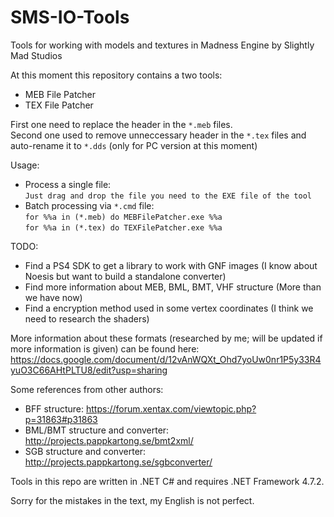 # SMS-IO-Tools
Tools for working with models and textures in Madness Engine by Slightly Mad Studios

At this moment this repository contains a two tools:
* MEB File Patcher
* TEX File Patcher

First one need to replace the header in the `*.meb` files.<br>
Second one used to remove unneccessary header in the `*.tex` files and auto-rename it to `*.dds` (only for PC version at this moment)<br>

Usage:<br>
* Process a single file:<br>
`Just drag and drop the file you need to the EXE file of the tool`
* Batch processing via `*.cmd` file:<br>
`for %%a in (*.meb) do MEBFilePatcher.exe %%a`<br>
`for %%a in (*.tex) do TEXFilePatcher.exe %%a`<br>

TODO:
* Find a PS4 SDK to get a library to work with GNF images (I know about Noesis but want to build a standalone converter)
* Find more information about MEB, BML, BMT, VHF structure (More than we have now)
* Find a encryption method used in some vertex coordinates (I think we need to research the shaders)

More information about these formats (researched by me; will be updated if more information is given) can be found here:
https://docs.google.com/document/d/12vAnWQXt_Ohd7yoUw0nr1P5y33R4yuO3C66AHtPLTU8/edit?usp=sharing

Some references from other authors:
* BFF structure: https://forum.xentax.com/viewtopic.php?p=31863#p31863
* BML/BMT structure and converter: http://projects.pappkartong.se/bmt2xml/
* SGB structure and converter: http://projects.pappkartong.se/sgbconverter/

Tools in this repo are written in .NET C# and requires .NET Framework 4.7.2.

Sorry for the mistakes in the text, my English is not perfect.
